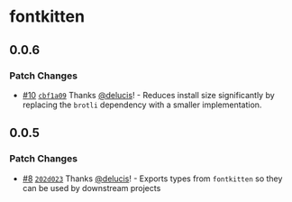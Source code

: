 # fontkitten

## 0.0.6

### Patch Changes

- [#10](https://github.com/delucis/fontkitten/pull/10) [`cbf1a09`](https://github.com/delucis/fontkitten/commit/cbf1a09c837e5c3df533dd7f825308851d33f9c4) Thanks [@delucis](https://github.com/delucis)! - Reduces install size significantly by replacing the `brotli` dependency with a smaller implementation.

## 0.0.5

### Patch Changes

- [#8](https://github.com/delucis/fontkitten/pull/8) [`202d023`](https://github.com/delucis/fontkitten/commit/202d023ef93b6b9706c4870b27c3349925cbc398) Thanks [@delucis](https://github.com/delucis)! - Exports types from `fontkitten` so they can be used by downstream projects
